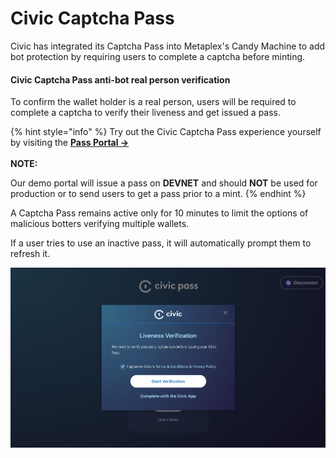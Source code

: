 # Civic Captcha Pass

Civic has integrated its Captcha Pass into Metaplex's Candy Machine to add bot protection by requiring users to complete a captcha before minting.

#### Civic Captcha Pass anti-bot real person verification

To confirm the wallet holder is a real person, users will be required to complete a captcha to verify their liveness and get issued a pass.

{% hint style="info" %}
Try out the Civic Captcha Pass experience yourself by visiting the [**Pass Portal ->**](https://getpass.civic.com/)\
\
**NOTE:**

Our demo portal will issue a pass on **DEVNET** and should **NOT** be used for production or to send users to get a pass prior to a mint.
{% endhint %}

A Captcha Pass remains active only for 10 minutes to limit the options of malicious botters verifying multiple wallets.&#x20;

If a user tries to use an inactive pass, it will automatically prompt them to refresh it.

![](../.gitbook/assets/Ignite-Captcha.png)
